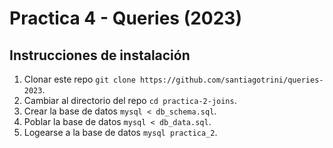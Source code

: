 # Practica 4 - Queries (2023)

## Instrucciones de instalación

1. Clonar este repo `git clone https://github.com/santiagotrini/queries-2023`.
2. Cambiar al directorio del repo `cd practica-2-joins`.
3. Crear la base de datos `mysql < db_schema.sql`.
4. Poblar la base de datos `mysql < db_data.sql`.
5. Logearse a la base de datos `mysql practica_2`.

